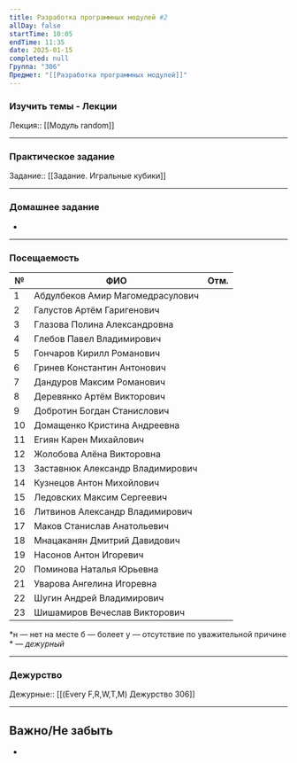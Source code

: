```yaml
---
title: Разработка программных модулей #2
allDay: false
startTime: 10:05
endTime: 11:35
date: 2025-01-15
completed: null
Группа: "306"
Предмет: "[[Разработка программных модулей]]"
---
```

### Изучить темы - Лекции

Лекция:: [[Модуль random]]

---
### Практическое задание

Задание:: [[Задание. Игральные кубики]]

---
### Домашнее задание

- 

---
### Посещаемость

| №   | ФИО                              | Отм. |
| --- | -------------------------------- | :--: |
| 1   | Абдулбеков Амир Магомедрасулович |      |
| 2   | Галустов Артём Гаригенович       |      |
| 3   | Глазова Полина Александровна     |      |
| 4   | Глебов Павел Владимирович        |      |
| 5   | Гончаров Кирилл Романович        |      |
| 6   | Гринев Константин Антонович      |      |
| 7   | Дандуров Максим Романович        |      |
| 8   | Деревянко Артём Викторович       |      |
| 9   | Добротин Богдан Станислович      |      |
| 10  | Домащенко Кристина Андреевна     |      |
| 11  | Егиян Карен Михайлович           |      |
| 12  | Жолобова Алёна Викторовна        |      |
| 13  | Заставнюк Александр Владимирович |      |
| 14  | Кузнецов Антон Михойлович        |      |
| 15  | Ледовских Максим Сергеевич       |      |
| 16  | Литвинов Александр Владимирович  |      |
| 17  | Маков Станислав Анатольевич      |      |
| 18  | Мнацаканян Дмитрий Давидович     |      |
| 19  | Насонов Антон Игоревич           |      |
| 20  | Поминова Наталья Юрьевна         |      |
| 21  | Уварова Ангелина Игоревна        |      |
| 22  | Шугин Андрей Владимирович        |      |
| 23  | Шишамиров Вечеслав Викторович    |      |
*н — нет на месте
б — болеет
у — отсутствие по уважительной причине
\* — *дежурный*

---
### Дежурство

Дежурные:: [[(Every F,R,W,T,M) Дежурство 306]]

---
## Важно/Не забыть

- 